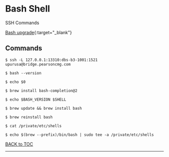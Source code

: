 # Bash Shell

SSH Commands

[Bash upgrade](https://kubernetes.io/docs/tasks/tools/install-kubectl/){:target="_blank"}


## Commands

	$ ssh -L 127.0.0.1:13310:dbs-b3-1001:1521 upurusa@bridge.pearsoncmg.com

	$ bash --version
	
	$ echo $0
	
	$ brew install bash-completion@2
	
	$ echo $BASH_VERSION $SHELL
	
	$ brew update && brew install bash
	
	$ brew reinstall bash
	
	$ cat /private/etc/shells
	
	$ echo $(brew --prefix)/bin/bash | sudo tee -a /private/etc/shells
	

[BACK to TOC](./../index.md)

----------
